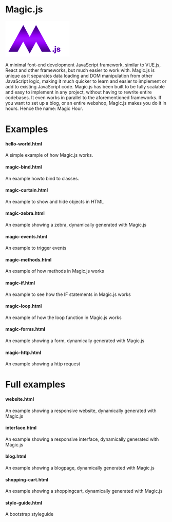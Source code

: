 # Magic.js

<img src="https://github.com/flaneurette/Magic.js/blob/main/assets/images/magic-js-logo.png" />

A minimal font-end development JavaScript framework, similar to VUE.js, React and other frameworks, but much easier to work with. Magic.js is unique as it separates data loading and DOM manipulation from other JavaScript logic, making it much quicker to learn and easier to implement or add to existing JavaScript code. Magic.js has been built to be fully scalable and easy to implement in any project, without having to rewrite entire codebases. It even works in parallel to the aforementioned frameworks. If you want to set up a blog, or an entire webshop, Magic.js makes you do it in hours. Hence the name: Magic Hour.

# Examples

#### hello-world.html
A simple example of how Magic.js works.
#### magic-bind.html
An example howto bind to classes.
#### magic-curtain.html
An example to show and hide objects in HTML
#### magic-zebra.html
An example showing a zebra, dynamically generated with Magic.js
#### magic-events.html
An example to trigger events
#### magic-methods.html
An example of how methods in Magic.js works
#### magic-if.html
An example to see how the IF statements in Magic.js works
#### magic-loop.html
An example of how the loop function in Magic.js works
#### magic-forms.html
An example showing a form, dynamically generated with Magic.js
#### magic-http.html
An example showing a http request

# Full examples
#### website.html
An example showing a responsive website, dynamically generated with Magic.js
#### interface.html
An example showing a responsive interface, dynamically generated with Magic.js
#### blog.html
An example showing a blogpage, dynamically generated with Magic.js
#### shopping-cart.html
An example showing a shoppingcart, dynamically generated with Magic.js
#### style-guide.html
A bootstrap styleguide

